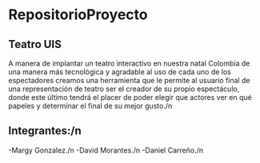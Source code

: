 # RepositorioProyecto

## Teatro UIS

A manera de implantar un teatro interactivo en nuestra natal Colombia de una manera más tecnológica y agradable al uso de cada uno de los espectadores creamos una herramienta que le permite al usuario final de una representación de teatro ser el creador de su propio espectáculo, donde este último tendrá el placer de poder elegir que actores ver en qué papeles y determinar el final de su mejor gusto./n
## Integrantes:/n
-Margy Gonzalez./n
-David Morantes./n
-Daniel Carreño./n